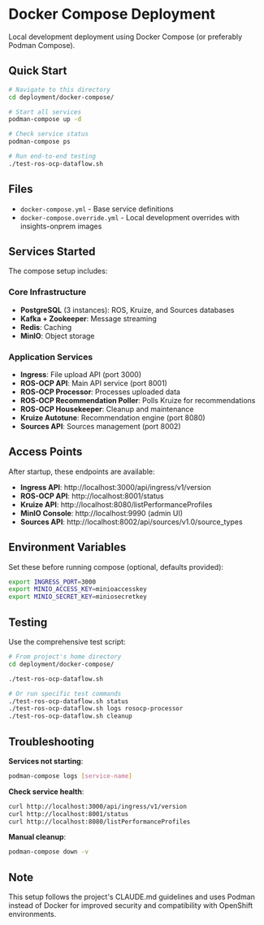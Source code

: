 # Docker Compose Deployment

Local development deployment using Docker Compose (or preferably Podman Compose).

## Quick Start

```bash
# Navigate to this directory
cd deployment/docker-compose/

# Start all services
podman-compose up -d

# Check service status
podman-compose ps

# Run end-to-end testing
./test-ros-ocp-dataflow.sh
```

## Files

- `docker-compose.yml` - Base service definitions
- `docker-compose.override.yml` - Local development overrides with insights-onprem images

## Services Started

The compose setup includes:

### Core Infrastructure
- **PostgreSQL** (3 instances): ROS, Kruize, and Sources databases
- **Kafka + Zookeeper**: Message streaming
- **Redis**: Caching
- **MinIO**: Object storage

### Application Services
- **Ingress**: File upload API (port 3000)
- **ROS-OCP API**: Main API service (port 8001)
- **ROS-OCP Processor**: Processes uploaded data
- **ROS-OCP Recommendation Poller**: Polls Kruize for recommendations
- **ROS-OCP Housekeeper**: Cleanup and maintenance
- **Kruize Autotune**: Recommendation engine (port 8080)
- **Sources API**: Sources management (port 8002)

## Access Points

After startup, these endpoints are available:

- **Ingress API**: http://localhost:3000/api/ingress/v1/version
- **ROS-OCP API**: http://localhost:8001/status
- **Kruize API**: http://localhost:8080/listPerformanceProfiles
- **MinIO Console**: http://localhost:9990 (admin UI)
- **Sources API**: http://localhost:8002/api/sources/v1.0/source_types

## Environment Variables

Set these before running compose (optional, defaults provided):

```bash
export INGRESS_PORT=3000
export MINIO_ACCESS_KEY=minioaccesskey
export MINIO_SECRET_KEY=miniosecretkey
```

## Testing

Use the comprehensive test script:

```bash
# From project's home directory
cd deployment/docker-compose/

./test-ros-ocp-dataflow.sh

# Or run specific test commands
./test-ros-ocp-dataflow.sh status
./test-ros-ocp-dataflow.sh logs rosocp-processor
./test-ros-ocp-dataflow.sh cleanup
```

## Troubleshooting

**Services not starting**:
```bash
podman-compose logs [service-name]
```

**Check service health**:
```bash
curl http://localhost:3000/api/ingress/v1/version
curl http://localhost:8001/status
curl http://localhost:8080/listPerformanceProfiles
```

**Manual cleanup**:
```bash
podman-compose down -v
```

## Note

This setup follows the project's CLAUDE.md guidelines and uses Podman instead of Docker for improved security and compatibility with OpenShift environments.